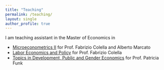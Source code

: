 ```yaml
---
title: "Teaching"
permalink: /teaching/
layout: single
author_profile: true
---
```


I am teaching assistant in the Master of Economics in
* [Microeconometrics II](https://search.usi.ch/en/courses/35267999/microeconometrics-ii) for Prof. Fabrizio Colella and Alberto Marcato
* [Labor Economics and Policy](https://search.usi.ch/en/courses/35268432/labour-economics-and-policy) for Prof. Fabrizio Colella
* [Topics in Development, Public and Gender Economics](https://search.usi.ch/en/courses/35268431/topics-in-development-public-and-gender-economics) for Prof. Patricia Funk
